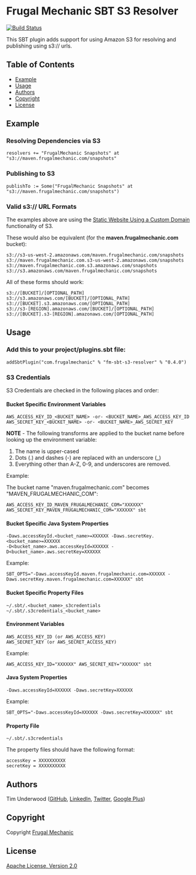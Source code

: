 # Frugal Mechanic SBT S3 Resolver

[![Build Status](https://travis-ci.org/frugalmechanic/fm-sbt-s3-resolver.svg?branch=master)](https://travis-ci.org/frugalmechanic/fm-sbt-s3-resolver)

This SBT plugin adds support for using Amazon S3 for resolving and publishing using s3:// urls.

## Table of Contents

  * [Example](#example)
  * [Usage](#usage)
  * [Authors](#authors)
  * [Copyright](#copyright)
  * [License](#license)

## <a name="example"></a>Example

### Resolving Dependencies via S3

    resolvers += "FrugalMechanic Snapshots" at "s3://maven.frugalmechanic.com/snapshots"

### Publishing to S3

    publishTo := Some("FrugalMechanic Snapshots" at "s3://maven.frugalmechanic.com/snapshots")

### Valid s3:// URL Formats

The examples above are using the [Static Website Using a Custom Domain](http://docs.aws.amazon.com/AmazonS3/latest/dev/website-hosting-custom-domain-walkthrough.html) functionality of S3.

These would also be equivalent (for the **maven.frugalmechanic.com** bucket):

    s3://s3-us-west-2.amazonaws.com/maven.frugalmechanic.com/snapshots
    s3://maven.frugalmechanic.com.s3-us-west-2.amazonaws.com/snapshots
    s3://maven.frugalmechanic.com.s3.amazonaws.com/snapshots
    s3://s3.amazonaws.com/maven.frugalmechanic.com/snapshots

All of these forms should work:

    s3://[BUCKET]/[OPTIONAL_PATH]
    s3://s3.amazonaws.com/[BUCKET]/[OPTIONAL_PATH]
    s3://[BUCKET].s3.amazonaws.com/[OPTIONAL_PATH]
    s3://s3-[REGION].amazonaws.com/[BUCKET]/[OPTIONAL_PATH]
    s3://[BUCKET].s3-[REGION].amazonaws.com/[OPTIONAL_PATH]

## <a name="usage"></a>Usage

### Add this to your project/plugins.sbt file:

    addSbtPlugin("com.frugalmechanic" % "fm-sbt-s3-resolver" % "0.4.0")

### S3 Credentials

S3 Credentials are checked in the following places and order:

#### Bucket Specific Environment Variables

    AWS_ACCESS_KEY_ID_<BUCKET_NAME> -or- <BUCKET_NAME>_AWS_ACCESS_KEY_ID
    AWS_SECRET_KEY_<BUCKET_NAME> -or- <BUCKET_NAME>_AWS_SECRET_KEY
    
**NOTE** - The following transforms are applied to the bucket name before looking up the environment variable:

1. The name is upper-cased
2. Dots (.) and dashes (-) are replaced with an underscore (_)
3. Everything other than A-Z, 0-9, and underscores are removed.
  
Example:

The bucket name "maven.frugalmechanic.com" becomes "MAVEN\_FRUGALMECHANIC\_COM":

    AWS_ACCESS_KEY_ID_MAVEN_FRUGALMECHANIC_COM="XXXXXX" AWS_SECRET_KEY_MAVEN_FRUGALMECHANIC_COM="XXXXXX" sbt

#### Bucket Specific Java System Properties

    -Daws.accessKeyId.<bucket_name>=XXXXXX -Daws.secretKey.<bucket_name>=XXXXXX
    -D<bucket_name>.aws.accessKeyId=XXXXXX -D<bucket_name>.aws.secretKey=XXXXXX
    
Example:

    SBT_OPTS="-Daws.accessKeyId.maven.frugalmechanic.com=XXXXXX -Daws.secretKey.maven.frugalmechanic.com=XXXXXX" sbt

#### Bucket Specific Property Files

    ~/.sbt/.<bucket_name>_s3credentials
    ~/.sbt/.s3credentials_<bucket_name>

#### Environment Variables

    AWS_ACCESS_KEY_ID (or AWS_ACCESS_KEY)
    AWS_SECRET_KEY (or AWS_SECRET_ACCESS_KEY)

Example:

    AWS_ACCESS_KEY_ID="XXXXXX" AWS_SECRET_KEY="XXXXXX" sbt
    
#### Java System Properties

    -Daws.accessKeyId=XXXXXX -Daws.secretKey=XXXXXX 

Example:

    SBT_OPTS="-Daws.accessKeyId=XXXXXX -Daws.secretKey=XXXXXX" sbt

#### Property File
  
    ~/.sbt/.s3credentials
    
The property files should have the following format:
  
    accessKey = XXXXXXXXXX
    secretKey = XXXXXXXXXX

## <a name="authors"></a>Authors

Tim Underwood (<a href="https://github.com/tpunder" rel="author">GitHub</a>, <a href="https://www.linkedin.com/in/tpunder" rel="author">LinkedIn</a>, <a href="https://twitter.com/tpunder" rel="author">Twitter</a>, <a href="https://plus.google.com/+TimUnderwood0" rel="author">Google Plus</a>)

## <a name="copyright"></a>Copyright

Copyright [Frugal Mechanic](http://frugalmechanic.com)

## <a name="license"></a>License

[Apache License, Version 2.0](http://www.apache.org/licenses/LICENSE-2.0.txt)